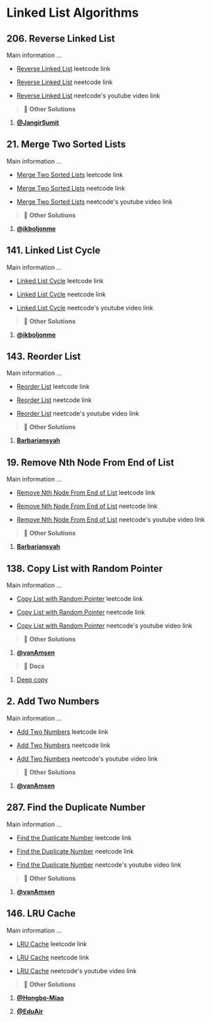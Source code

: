 # Linked List Algorithms

## 206. Reverse Linked List

Main information ...

- [Reverse Linked List](https://leetcode.com/problems/reverse-linked-list/description/) leetcode link

- [Reverse Linked List](url) neetcode link

- [Reverse Linked List](url) neetcode's youtube video link

> :mega: **Other Solutions**

1. **[@JangirSumit](https://leetcode.com/problems/reverse-linked-list/solutions/4346121/simple-solution-using-stack/)**

<!-- line -->
<!-- line -->
<!-- line -->

## 21. Merge Two Sorted Lists

Main information ...

- [Merge Two Sorted Lists](https://leetcode.com/problems/merge-two-sorted-lists/description/) leetcode link

- [Merge Two Sorted Lists](url) neetcode link

- [Merge Two Sorted Lists](url) neetcode's youtube video link

> :mega: **Other Solutions**

1. **[@ikboljonme](https://leetcode.com/problems/merge-two-sorted-lists/solutions/3353373/javascript-easy-explanation-100-for-loop/)**

<!-- line -->
<!-- line -->
<!-- line -->

## 141. Linked List Cycle

Main information ...

- [Linked List Cycle](https://leetcode.com/problems/linked-list-cycle/description/) leetcode link

- [Linked List Cycle](url) neetcode link

- [Linked List Cycle](url) neetcode's youtube video link

> :mega: **Other Solutions**

1. **[@ikboljonme](https://leetcode.com/problems/merge-two-sorted-lists/solutions/3353373/javascript-easy-explanation-100-for-loop/)**

<!-- line -->
<!-- line -->
<!-- line -->

## 143. Reorder List

Main information ...

- [Reorder List](https://leetcode.com/problems/reorder-list/description/) leetcode link

- [Reorder List](url) neetcode link

- [Reorder List](url) neetcode's youtube video link

> :mega: **Other Solutions**

1. **[Barbariansyah](https://leetcode.com/problems/reorder-list/solutions/1734333/3-step-space-efficient-javascript-solution/)**

<!-- line -->
<!-- line -->
<!-- line -->

## 19. Remove Nth Node From End of List

Main information ...

- [Remove Nth Node From End of List](https://leetcode.com/problems/remove-nth-node-from-end-of-list/description/) leetcode link

- [Remove Nth Node From End of List](url) neetcode link

- [Remove Nth Node From End of List](url) neetcode's youtube video link

> :mega: **Other Solutions**

1. **[Barbariansyah](https://leetcode.com/problems/reorder-list/solutions/1734333/3-step-space-efficient-javascript-solution/)**

<!-- line -->
<!-- line -->
<!-- line -->

## 138. Copy List with Random Pointer

Main information ...

- [Copy List with Random Pointer](https://leetcode.com/problems/copy-list-with-random-pointer/description/) leetcode link

- [Copy List with Random Pointer](url) neetcode link

- [Copy List with Random Pointer](url) neetcode's youtube video link

> :mega: **Other Solutions**

1. **[@vanAmsen](https://leetcode.com/problems/copy-list-with-random-pointer/solutions/4003262/97-92-hash-table-linked-list/)**

> :mega: **Docs**

1. [Deep copy](https://en.wikipedia.org/wiki/Object_copying#Deep_copy)

<!-- line -->
<!-- line -->
<!-- line -->

## 2. Add Two Numbers

Main information ...

- [Add Two Numbers](https://leetcode.com/problems/add-two-numbers/description/) leetcode link

- [Add Two Numbers](url) neetcode link

- [Add Two Numbers](url) neetcode's youtube video link

> :mega: **Other Solutions**

1. **[@vanAmsen](https://leetcode.com/problems/add-two-numbers/solutions/4091359/100-beats-java-c-python-javascript-c-php/)**

<!-- line -->
<!-- line -->
<!-- line -->

## 287. Find the Duplicate Number

Main information ...

- [Find the Duplicate Number](https://leetcode.com/problems/find-the-duplicate-number/description/) leetcode link

- [Find the Duplicate Number](url) neetcode link

- [Find the Duplicate Number](url) neetcode's youtube video link

> :mega: **Other Solutions**

1. **[@vanAmsen](https://leetcode.com/problems/find-the-duplicate-number/solutions/4062141/97-77-6-approaches-set-count-binary-search-fast-slow-mark-sort/)**

<!-- line -->
<!-- line -->
<!-- line -->

## 146. LRU Cache

Main information ...

- [LRU Cache](https://leetcode.com/problems/lru-cache/description/) leetcode link

- [LRU Cache](url) neetcode link

- [LRU Cache](url) neetcode's youtube video link

> :mega: **Other Solutions**

1. **[@Hongbo-Miao](https://leetcode.com/problems/lru-cache/solutions/399146/clean-javascript-solution/)**

2. **[@EduAir](https://leetcode.com/problems/lru-cache/solutions/4226556/javascript-lru-two-linked-lists/)**
